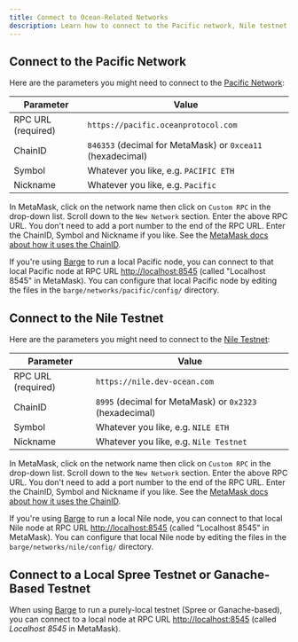 ```yaml
---
title: Connect to Ocean-Related Networks
description: Learn how to connect to the Pacific network, Nile testnet and other Ocean-related networks in your browser with MetaMask.
---
```


## Connect to the Pacific Network

Here are the parameters you might need to connect to the [Pacific Network](/concepts/pacific-network/):

| Parameter          | Value                                                      |
| ------------------ | ---------------------------------------------------------- |
| RPC URL (required) | `https://pacific.oceanprotocol.com`                        |
| ChainID            | `846353` (decimal for MetaMask) or `0xcea11` (hexadecimal) |
| Symbol             | Whatever you like, e.g. `PACIFIC ETH`                      |
| Nickname           | Whatever you like, e.g. `Pacific`                          |

In MetaMask, click on the network name then click on `Custom RPC` in the drop-down list. Scroll down to the `New Network` section. Enter the above RPC URL. You don't need to add a port number to the end of the RPC URL. Enter the ChainID, Symbol and Nickname if you like. See the [MetaMask docs about how it uses the ChainID](https://metamask.github.io/metamask-docs/Main_Concepts/Sending_Transactions).

If you're using [Barge](https://github.com/oceanprotocol/barge) to run a local Pacific node, you can connect to that local Pacific node at RPC URL [http://localhost:8545](http://localhost:8545) (called "Localhost 8545" in MetaMask). You can configure that local Pacific node by editing the files in the `barge/networks/pacific/config/` directory.

## Connect to the Nile Testnet

Here are the parameters you might need to connect to the [Nile Testnet](/concepts/testnets/#the-nile-testnet):

| Parameter          | Value                                                   |
| ------------------ | ------------------------------------------------------- |
| RPC URL (required) | `https://nile.dev-ocean.com`                            |
| ChainID            | `8995` (decimal for MetaMask) or `0x2323` (hexadecimal) |
| Symbol             | Whatever you like, e.g. `NILE ETH`                      |
| Nickname           | Whatever you like, e.g. `Nile Testnet`                  |

In MetaMask, click on the network name then click on `Custom RPC` in the drop-down list. Scroll down to the `New Network` section. Enter the above RPC URL. You don't need to add a port number to the end of the RPC URL. Enter the ChainID, Symbol and Nickname if you like. See the [MetaMask docs about how it uses the ChainID](https://metamask.github.io/metamask-docs/Main_Concepts/Sending_Transactions).

If you're using [Barge](https://github.com/oceanprotocol/barge) to run a local Nile node, you can connect to that local Nile node at RPC URL [http://localhost:8545](http://localhost:8545) (called "Localhost 8545" in MetaMask). You can configure that local Nile node by editing the files in the `barge/networks/nile/config/` directory.

## Connect to a Local Spree Testnet or Ganache-Based Testnet

When using [Barge](https://github.com/oceanprotocol/barge) to run a purely-local testnet (Spree or Ganache-based), you can connect to a local node at RPC URL [http://localhost:8545](http://localhost:8545) (called _Localhost 8545_ in MetaMask).
